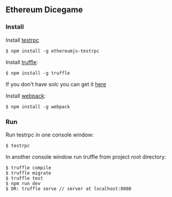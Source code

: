 ## Ethereum Dicegame 

### Install

Install [testrpc](https://github.com/ethereumjs/testrpc)

```
$ npm install -g ethereumjs-testrpc
```

Install [truffle](https://github.com/consensys/truffle):

```
$ npm install -g truffle 
```

If you don't have solc you can get it [here](https://github.com/ethereum/go-ethereum/wiki/Contract-Tutorial#using-an-online-compiler)

Install [webpack](https://webpack.github.io/):
```
$ npm install -g webpack
```
### Run

Run testrpc in one console window:

```
$ testrpc
```
In another console window run truffle from project root directory:

```
$ truffle compile
$ truffle migrate
$ truffle test
$ npm run dev
$ OR: truffle serve // server at localhost:8080
```
